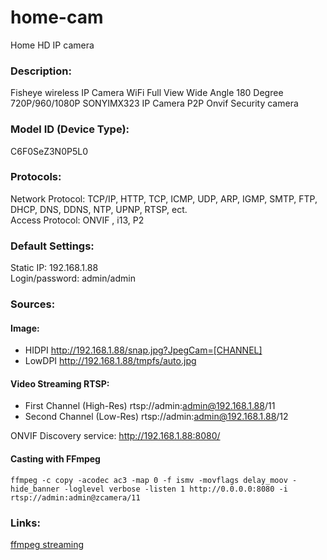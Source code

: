 # home-cam
Home HD IP camera

### Description:
Fisheye wireless IP Camera WiFi Full View Wide Angle 180 Degree 720P/960/1080P SONYIMX323 IP Camera P2P Onvif Security camera

### Model ID (Device Type):
C6F0SeZ3N0P5L0

### Protocols:
Network Protocol:	 TCP/IP, HTTP, TCP, ICMP, UDP, ARP, IGMP, SMTP, FTP, DHCP, DNS,  DDNS, NTP, UPNP, RTSP, ect.  
Access Protocol:	 ONVIF , i13, P2  

### Default Settings: 
Static IP: 192.168.1.88  
Login/password: admin/admin

### Sources:

#### Image:
 - HIDPI http://192.168.1.88/snap.jpg?JpegCam=[CHANNEL]
 - LowDPI http://192.168.1.88/tmpfs/auto.jpg

#### Video Streaming RTSP:  
 - First Channel (High-Res) rtsp://admin:admin@192.168.1.88/11
 - Second Channel (Low-Res) rtsp://admin:admin@192.168.1.88/12

ONVIF Discovery service:
http://192.168.1.88:8080/

#### Casting with FFmpeg
```shell script
ffmpeg -c copy -acodec ac3 -map 0 -f ismv -movflags delay_moov -hide_banner -loglevel verbose -listen 1 http://0.0.0.0:8080 -i rtsp://admin:admin@zcamera/11
```

### Links:

[ffmpeg streaming](https://trac.ffmpeg.org/wiki/StreamingGuide)
